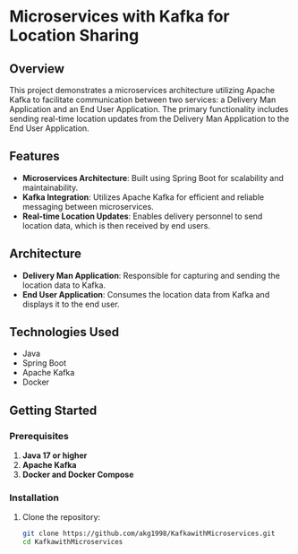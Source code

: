 # Microservices with Kafka for Location Sharing

## Overview

This project demonstrates a microservices architecture utilizing Apache Kafka to facilitate communication between two services: a Delivery Man Application and an End User Application. The primary functionality includes sending real-time location updates from the Delivery Man Application to the End User Application.

## Features

- **Microservices Architecture**: Built using Spring Boot for scalability and maintainability.
- **Kafka Integration**: Utilizes Apache Kafka for efficient and reliable messaging between microservices.
- **Real-time Location Updates**: Enables delivery personnel to send location data, which is then received by end users.

## Architecture

- **Delivery Man Application**: Responsible for capturing and sending the location data to Kafka.
- **End User Application**: Consumes the location data from Kafka and displays it to the end user.

## Technologies Used

- Java
- Spring Boot
- Apache Kafka
- Docker

## Getting Started

### Prerequisites

1. **Java 17 or higher**
2. **Apache Kafka**
3. **Docker and Docker Compose**

### Installation

1. Clone the repository:
   ```bash
   git clone https://github.com/akg1998/KafkawithMicroservices.git
   cd KafkawithMicroservices
